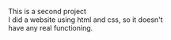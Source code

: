 This is a second project  
I did a website using html and css, so it doesn't  
have any real functioning.